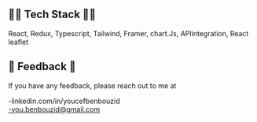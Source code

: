 


## 👨‍💻 Tech Stack 👨‍💻

React, Redux, Typescript, Tailwind, Framer, chart.Js, APIintegration, React leaflet


## 📧 Feedback 📧

If you have any feedback, please reach out to me at

-linkedin.com/in/youcefbenbouzid            
-you.benbouzid@gmail.com 
